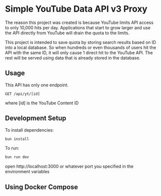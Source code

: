 # Simple YouTube Data API v3 Proxy

The reason this project was created is because YouTube limits API access to only 10,000 hits per day. Applications that start to grow larger and use the API directly from YouTube will drain the quota to the limits.

This project is intended to save quota by storing search results based on ID into a local database. So when hundreds or even thousands of users hit the API with the same ID, it will only cause 1 direct hit to the YouTube API. The rest will be served using data that is already stored in the database.

## Usage
This API has only one endpoint.
```
GET /api/yt/[id]
```
where [id] is the YouTube Content ID

## Development Setup

To install dependencies:
```sh
bun install
```

To run:
```sh
bun run dev
```

open http://localhost:3000 or whatever port you specified in the environment variables

## Using Docker Compose